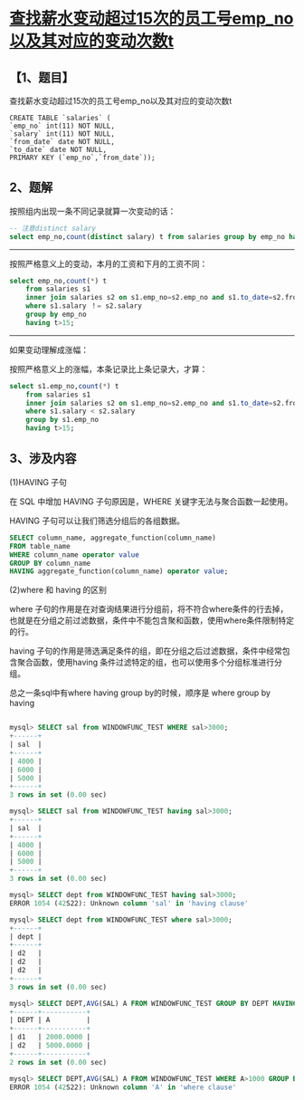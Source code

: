 # [查找薪水变动超过15次的员工号emp_no以及其对应的变动次数t](https://www.nowcoder.com/practice/6d4a4cff1d58495182f536c548fee1ae?tpId=82&tqId=29759&tPage=2&rp=&ru=/ta/sql&qru=/ta/sql/question-ranking)

## 【1、题目】

查找薪水变动超过15次的员工号emp_no以及其对应的变动次数t

	CREATE TABLE `salaries` (
	`emp_no` int(11) NOT NULL,
	`salary` int(11) NOT NULL,
	`from_date` date NOT NULL,
	`to_date` date NOT NULL,
	PRIMARY KEY (`emp_no`,`from_date`));

## 2、题解

按照组内出现一条不同记录就算一次变动的话：

```sql
-- 注意distinct salary
select emp_no,count(distinct salary) t from salaries group by emp_no having t>15;
```

------------------------------------------------------------------

按照严格意义上的变动，本月的工资和下月的工资不同：

```sql
select emp_no,count(*) t 
	from salaries s1 
	inner join salaries s2 on s1.emp_no=s2.emp_no and s1.to_date=s2.from_date
	where s1.salary ！= s2.salary
	group by emp_no
	having t>15; 
```

------------------------------------------------------------------

如果变动理解成涨幅：

按照严格意义上的涨幅，本条记录比上条记录大，才算：

```sql
select s1.emp_no,count(*) t 
	from salaries s1 
	inner join salaries s2 on s1.emp_no=s2.emp_no and s1.to_date=s2.from_date
	where s1.salary < s2.salary
	group by s1.emp_no
	having t>15; 
```

## 3、涉及内容

(1)HAVING 子句

在 SQL 中增加 HAVING 子句原因是，WHERE 关键字无法与聚合函数一起使用。

HAVING 子句可以让我们筛选分组后的各组数据。

```sql
SELECT column_name, aggregate_function(column_name)
FROM table_name
WHERE column_name operator value
GROUP BY column_name
HAVING aggregate_function(column_name) operator value;
```

(2)where 和 having 的区别

where 子句的作用是在对查询结果进行分组前，将不符合where条件的行去掉，也就是在分组之前过滤数据，条件中不能包含聚和函数，使用where条件限制特定的行。 

having 子句的作用是筛选满足条件的组，即在分组之后过滤数据，条件中经常包含聚合函数，使用having 条件过滤特定的组，也可以使用多个分组标准进行分组。

总之一条sql中有where having group by的时候，顺序是 where  group by having

```sql

mysql> SELECT sal from WINDOWFUNC_TEST WHERE sal>3000;
+------+
| sal  |
+------+
| 4000 |
| 6000 |
| 5000 |
+------+
3 rows in set (0.00 sec)

mysql> SELECT sal from WINDOWFUNC_TEST having sal>3000;     
+------+
| sal  |
+------+
| 4000 |
| 6000 |
| 5000 |
+------+
3 rows in set (0.00 sec)

mysql> SELECT dept from WINDOWFUNC_TEST having sal>3000;     
ERROR 1054 (42S22): Unknown column 'sal' in 'having clause'

mysql> SELECT dept from WINDOWFUNC_TEST where sal>3000;      
+------+
| dept |
+------+
| d2   |
| d2   |
| d2   |
+------+
3 rows in set (0.00 sec)

mysql> SELECT DEPT,AVG(SAL) A FROM WINDOWFUNC_TEST GROUP BY DEPT HAVING A>1000;
+------+-----------+
| DEPT | A         |
+------+-----------+
| d1   | 2000.0000 |
| d2   | 5000.0000 |
+------+-----------+
2 rows in set (0.00 sec)

mysql> SELECT DEPT,AVG(SAL) A FROM WINDOWFUNC_TEST WHERE A>1000 GROUP BY DEPT; 
ERROR 1054 (42S22): Unknown column 'A' in 'where clause'
```
